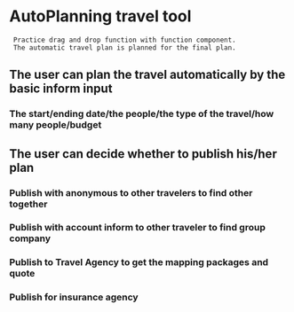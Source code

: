 # AutoPlanning travel tool

     Practice drag and drop function with function component.
     The automatic travel plan is planned for the final plan.

## The user can plan the travel automatically by the basic inform input

### The start/ending date/the people/the type of the travel/how many people/budget

## The user can decide whether to publish his/her plan

### Publish with anonymous to other travelers to find other together

### Publish with account inform to other traveler to find group company

### Publish to Travel Agency to get the mapping packages and quote

### Publish for insurance agency
